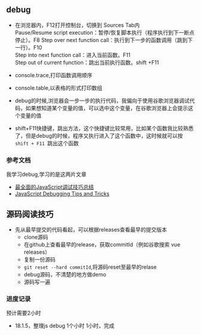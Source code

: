 
## debug
- 在浏览器内，F12打开控制台，切换到 Sources Tab内  
  Pause/Resume script execution：暂停/恢复脚本执行（程序执行到下一断点停止）。F8
  Step over next function call：执行到下一步的函数调用（跳到下一行）。F10  
  Step into next function call：进入当前函数。F11  
  Step out of current function：跳出当前执行函数。shift +F11  

- console.trace,打印函数调用顺序  

- console.table,以表格的形式打印数组  

- debug的时候,浏览器会一步一步的执行代码，我偏向于使用谷歌浏览器调试代码，如果想知道某个变量的值，可以选中这个变量，在谷歌浏览器上会提示这个变量的值  

- shift+F11快捷键，跳出方法，这个快捷键比较常用，比如某个函数我比较熟悉了，但是debug的时候，程序又执行进入了这个函数中，这时候就可以按 `shift + F11 `跳出这个函数  

### 参考文档
我学习debug,学习的是这两片文章
- [最全面的JavaScript调试技巧总结](http://www.codeceo.com/article/javascript-debug-skills.html)
- [JavaScript Debugging Tips and Tricks](http://www.zsoltnagy.eu/javascript-debugging-tips-and-tricks/)


## 源码阅读技巧
- 先从最早提交的代码看起，可以根据releases查看最早的提交版本
  - clone源码
  - 在github上查看最早的release，获取commitId（例如谷歌搜索 vue releases）
  - 复制一份源码
  - `git reset --hard commitId`,将源码reset至最早的relase
  - debug源码，不清楚的地方做demo
  - 源码写一遍

### 进度记录
预计需要2小时
- 18.1.5，整理js debug 1个小时
  1小时，完成